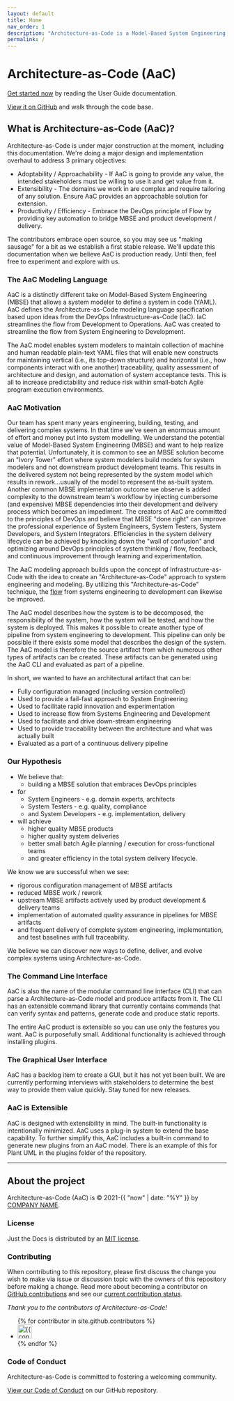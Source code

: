 ```yaml
---
layout: default
title: Home
nav_order: 1
description: "Architecture-as-Code is a Model-Based System Engineering approach that enabled DevOps practices for system specification."
permalink: /
---
```


# Architecture-as-Code (AaC)

[Get started now](user_guide/index) by reading the User Guide documentation.

[View it on GitHub](https://github.com/jondavid-black/AaC) and walk through the code base.

## What is Architecture-as-Code (AaC)?

Architecture-as-Code is under major construction at the moment, including this documentation.  We're doing a major design and implementation overhaul
to address 3 primary objectives:
- Adoptability / Approachability - If AaC is going to provide any value, the intended stakeholders must be willing to use it and get value from it.
- Extensibility - The domains we work in are complex and require tailoring of any solution.  Ensure AaC provides an approachable solution for extension.
- Productivity / Efficiency - Embrace the DevOps principle of Flow by providing key automation to bridge MBSE and product development / delivery.

The contributors embrace open source, so you may see us "making sausage" for a bit as we establish a first stable release.  We'll update this
documentation when we believe AaC is production ready.  Until then, feel free to experiment and explore with us.

### The AaC Modeling Language

AaC is a distinctly different take on Model-Based System Engineering (MBSE) that allows a
system modeler to define a system in code (YAML).  AaC defines the Architecture-as-Code
modeling language specification based upon ideas from the DevOps Infrastructure-as-Code (IaC).
IaC streamlines the flow from Development to Operations. AaC was created to streamline the flow from
System Engineering to Development.

The AaC model enables system modelers to maintain collection of machine and human readable plain-text YAML files that will enable new
constructs for maintaining vertical (i.e., its top-down structure) and horizontal (i.e., how components interact
with one another) traceability, quality assessment of architecture and design, and automation of system acceptance
tests. This is all to increase predictability and reduce risk within small-batch Agile program execution
environments.

### AaC Motivation

Our team has spent many years engineering, building, testing, and delivering complex systems. In
that time we've seen an enormous amount of effort and money put into system modelling. We understand the potential
value of Model-Based System Engineering (MBSE) and want to help realize that potential.  Unfortunately,
it is common to see an MBSE solution become an "Ivory Tower" effort where system modelers
build models for system modelers and not downstream product development teams.  This results in the delivered system
not being represented by the system model which results in rework...usually of the model to represent the as-built system.
Another common MBSE implementation outcome we observe is added complexity to the downstream team's workflow by
injecting cumbersome (and expensive) MBSE dependencies into their development and delivery process which becomes an impediment. The
creators of AaC are committed to the principles of DevOps and believe that MBSE "done right" can improve
the professional experience of System Engineers, System Testers, System Developers, and System Integrators.
Efficiencies in the system delivery lifecycle can be achieved by knocking down the "wall of confusion" and optimizing
around DevOps principles of system thinking / flow, feedback, and continuous improvement through learning and experimentation.

The AaC modeling approach builds upon the concept of Infrastructure-as-Code with the idea to create an
"Architecture-as-Code" approach to system engineering and modeling. By utilizing this "Architecture-as-Code"
technique, the <a href="https://itrevolution.com/the-three-ways-principles-underpinning-devops/">flow</a>
from systems engineering to development can likewise be improved.

The AaC model describes how the system is to be decomposed, the responsibility of the system, how the system will
be tested, and how the system is deployed. This makes it possible to create another type of pipeline from system
engineering to development. This pipeline can only be possible if there exists some model that describes the
design of the system. The AaC model is therefore the source artifact from which numerous other
types of artifacts can be created. These artifacts can be generated using the AaC CLI and evaluated as
part of a pipeline.

In short, we wanted to have an architectural artifact that can be:
- Fully configuration managed (including version controlled)
- Used to provide a fail-fast approach to System Engineering
- Used to facilitate rapid innovation and experimentation
- Used to increase flow from Systems Engineering and Development
- Used to facilitate and drive down-stream engineering
- Used to provide traceability between the architecture and what was actually built
- Evaluated as a part of a continuous delivery pipeline

### Our Hypothesis

- We believe that:
    - building a MBSE solution that embraces DevOps principles
 - for
    - System Engineers - e.g. domain experts, architects
    - System Testers - e.g. quality, compliance
    - and System Developers - e.g. implementation, delivery
 - will achieve
    - higher quality MBSE products
    - higher quality system deliveries
    - better small batch Agile planning / execution for cross-functional teams
    - and greater efficiency in the total system delivery lifecycle.

We know we are successful when we see:
  - rigorous configuration management of MBSE artifacts
  - reduced MBSE work / rework
  - upstream MBSE artifacts actively used by product development & delivery teams
  - implementation of automated quality assurance in pipelines for MBSE artifacts
  - and frequent delivery of complete system engineering, implementation, and test baselines with full traceability.

We believe we can discover new ways to define, deliver, and evolve complex systems using Architecture-as-Code.

### The Command Line Interface

AaC is also the name of the modular command line interface (CLI) that can parse a Architecture-as-Code model
and produce artifacts from it. The CLI has an extensible command library that currently contains commands that
can verify syntax and patterns, generate code and produce static reports.

The entire AaC product is extensible so you can use only the features you want.  AaC is purposefully small.
Additional functionality is achieved through installing plugins.

### The Graphical User Interface

AaC has a backlog item to create a GUI, but it has not yet been built.  We are currently performing interviews
with stakeholders to determine the best way to provide them value quickly.  Stay tuned for new releases.

### AaC is Extensible

AaC is designed with extensibility in mind.  The built-in functionality is intentionally minimized.
AaC uses a plug-in system to extend the base capability.  To further simplify this, AaC includes a
built-in command to generate new plugins from an AaC model.  There is an example of this for
Plant UML in the plugins folder of the repository.

---

## About the project

Architecture-as-Code (AaC) is &copy; 2021-{{ "now" | date: "%Y" }} by [COMPANY NAME](http://devopsfordefense.org).

### License

Just the Docs is distributed by an [MIT license](https://github.com/jondavid-black/AaC/blob/main/LICENESE).

### Contributing

When contributing to this repository, please first discuss the change you wish to make via issue or discussion topic with the owners of this repository before making a change. Read more about becoming a contributor on [GitHub contributions](https://github.com/pmarsceill/just-the-docs#contributing) and see our [current contribution status](https://github.com/jondavid-black/AaC/blob/main/README.md#note-to-contributors).

*Thank you to the contributors of Architecture-as-Code!*

<ul class="list-style-none">
{% for contributor in site.github.contributors %}
  <li class="d-inline-block mr-1">
     <a href="{{ contributor.html_url }}"><img src="{{ contributor.avatar_url }}" width="32" height="32" alt="{{ contributor.login }}"/></a>
  </li>
{% endfor %}
</ul>

### Code of Conduct

Architecture-as-Code is committed to fostering a welcoming community.

[View our Code of Conduct](https://github.com/jondavid-black/AaC/blob/main/CODE_OF_CONDUCT.md) on our GitHub repository.
